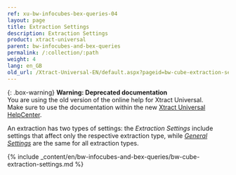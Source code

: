 ```yaml
---
ref: xu-bw-infocubes-bex-queries-04
layout: page
title: Extraction Settings
description: Extraction Settings
product: xtract-universal
parent: bw-infocubes-and-bex-queries
permalink: /:collection/:path
weight: 4	
lang: en_GB
old_url: /Xtract-Universal-EN/default.aspx?pageid=bw-cube-extraction-settings
---
```



{: .box-warning}
**Warning: Deprecated documentation** <br>
You are using the old version of the online help for Xtract Universal.<br>
Make sure to use the documentation within the new [Xtract Universal HelpCenter](https://helpcenter.theobald-software.com/xtract-universal/documentation/introduction/).

An extraction has two types of settings: the *Extraction Settings* include settings that affect only the respective extraction type, while [*General Settings*](../getting-started/general-settings) are the same for all extraction types.

{% include _content/en/bw-infocubes-and-bex-queries/bw-cube-extraction-settings.md %}